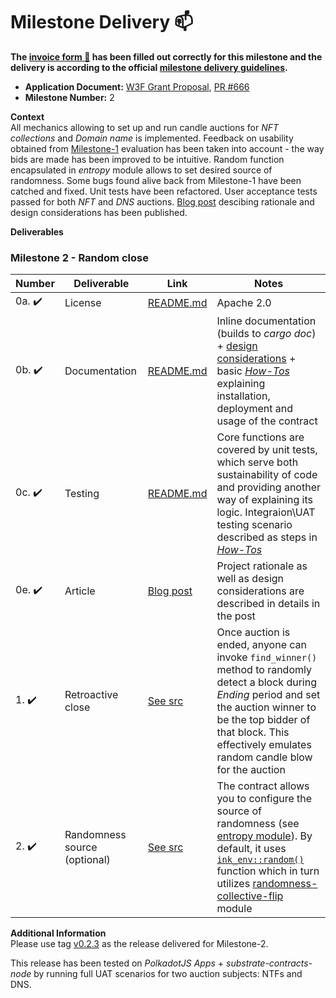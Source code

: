 # Milestone Delivery :mailbox:

**The [invoice form :pencil:](https://docs.google.com/forms/d/e/1FAIpQLSfmNYaoCgrxyhzgoKQ0ynQvnNRoTmgApz9NrMp-hd8mhIiO0A/viewform) has been filled out correctly for this milestone and the delivery is according to the official [milestone delivery guidelines](https://github.com/w3f/Grants-Program/blob/master/docs/milestone-deliverables-guidelines.md).**  

* **Application Document:** [W3F Grant Proposal](https://github.com/w3f/Grants-Program/blob/master/applications/candle_auction_ink.md), [PR #666](https://github.com/w3f/Grants-Program/pull/666)  
* **Milestone Number:** 2

**Context**  
All mechanics allowing to set up and run candle auctions for *NFT collections* and *Domain name* is implemented. Feedback on usability obtained from [Milestone-1](https://github.com/w3f/Grant-Milestone-Delivery/blob/master/evaluations/candle-auction-ink_1_mmagician.md) evaluation has been taken into account - the way bids are made has been improved to be intuitive. Random function encapsulated in *entropy* module allows to set desired source of randomness. Some bugs found alive back from Milestone-1 have been catched and fixed. Unit tests have been refactored. User acceptance tests passed for both *NFT* and *DNS* auctions. [Blog post](https://agryaznov.com/2021/12/06/candle-auction-ink/) descibing rationale and design considerations has been published.  

**Deliverables**
### Milestone 2 - Random close

| Number | Deliverable | Link | Notes |
| ------ | ----------- | -----| ----- |
| 0a. :heavy_check_mark: | License | [README.md](https://github.com/agryaznov/candle-auction-ink/blob/v0.2.3/README.md#license) | Apache 2.0 | 
| 0b. :heavy_check_mark: | Documentation | [README.md](https://github.com/agryaznov/candle-auction-ink/tree/v0.1.8#%EF%B8%8F-candle-auctions-on-ink-) | Inline documentation (builds to *cargo doc*) + [design considerations](https://github.com/agryaznov/candle-auction-ink/blob/v0.2.3/README.md#design-considerations) + basic [*How-Tos*](https://github.com/agryaznov/candle-auction-ink/blob/v0.2.3/README.md#how-to) explaining installation, deployment and usage of the contract |
| 0c. :heavy_check_mark: | Testing | [README.md](https://github.com/agryaznov/candle-auction-ink/blob/v0.2.3/README.md#compile--run-tests) | Core functions are covered by unit tests, which serve both sustainability of code and providing another way of explaining its logic. Integraion\UAT testing scenario described as steps in [*How-Tos*](https://github.com/agryaznov/candle-auction-ink/blob/v0.2.3/README.md#use-it) |
| 0e. :heavy_check_mark: | Article | [Blog post](https://agryaznov.com/2021/12/06/candle-auction-ink/) | Project rationale as well as design considerations are described in details in the post |
| 1. :heavy_check_mark: | Retroactive close | [See src](https://github.com/agryaznov/candle-auction-ink/blob/v0.2.3/src/lib.rs#L504) | Once auction is ended, anyone can invoke `find_winner()` method to randomly detect a block during *Ending* period and set the auction winner to be the top bidder of that block. This effectively emulates random candle blow for the auction | 
| 2. :heavy_check_mark: | Randomness source (optional) | [See src](https://github.com/agryaznov/candle-auction-ink/blob/v0.2.3/src/entropy.rs#L18) | The contract allows you to configure the source of randomness (see [entropy module](src/entropy.rs)). By default, it uses [`ink_env::random()`](https://docs.rs/ink_env/3.0.0-rc7/ink_env/fn.random.html) function which in turn utilizes [randomness-collective-flip](https://github.com/paritytech/substrate/blob/v3.0.0/frame/randomness-collective-flip/src/lib.rs#L113) module |

**Additional Information**  
Please use tag [v0.2.3](https://github.com/agryaznov/candle-auction-ink/releases/tag/v0.2.3) as the release delivered for Milestone-2. 

This release has been tested on *PolkadotJS Apps* + *substrate-contracts-node* by running full UAT scenarios for two auction subjects: NTFs and DNS.  